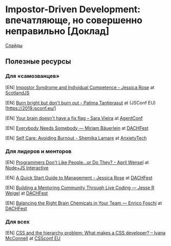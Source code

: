 # Impostor-Driven Development: впечатляюще, но совершенно неправильно [Доклад]

<a href="/idd-extended-ru.pdf" target="_blank">Слайды</a>

## Полезные ресурсы

### Для «самозванцев»

[EN] [Impostor Syndrome and Individual Competence - Jessica Rose](https://youtu.be/0JyFHYzpX7g) at [ScotlandJS](http://scotlandjs.com/)

[EN] [Burn bright but don't burn out - Patima Tantiprasut](https://youtu.be/Bys_QWm5rDE) at (JSConf EU)[https://2019.jsconf.eu/]

[EN] [Your brain doesn't have a fix flag – Sara Vieira](https://youtu.be/bovBQtB_PDo) at [AgentConf](https://www.agent.sh/)

[EN] [Everybody Needs Somebody — Mirjam Bäuerlein](https://youtu.be/psyqSSw530c) at [DACHFest](https://dachfest.com/)

[EN] [Self Care: Avoiding Burnout - Shemika Lamare](https://youtu.be/P4eR419RgVc) at [AnxietyTech](https://www.anxietytech.com/)


### Для лидеров и менторов

[EN] [Programmers Don't Like People...or Do They? - April Wensel](https://youtu.be/HPFuHS6aPhw) at [Node+JS Interactive](https://events.linuxfoundation.org/events/node-js-interactive-2018/)

[EN] [A Quick Start Guide to Management - Jessica Rose](https://youtu.be/z8JF6wtaSAc) at [DACHFest](https://dachfest.com/)

[EN] [Building a Mentoring Community Through Live Coding — Jesse R Weigel](https://youtu.be/85RRL4eIUb8) at [DACHFest](https://dachfest.com/)

[EN] [Balancing the Right Brain Chemicals in Your Team — Enrico Foschi](https://youtu.be/D-_c3gRm6yo) at [DACHFest](https://dachfest.com/)


### Для всех

[EN] [CSS and the hierarchy problem: What makes a CSS developer? – Ivana McConnell](https://youtu.be/afAc75d02U0) at [CSSconf EU](https://2017.cssconf.eu/)
